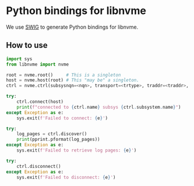 # Python bindings for libnvme

We use [SWIG](http://www.swig.org/) to generate Python bindings for libnvme.

## How to use

```python
import sys
from libnvme import nvme

root = nvme.root()     # This is a singleton
host = nvme.host(root) # This "may be" a singleton.
ctrl = nvme.ctrl(subsysnqn=<nqn>, transport=<trtype>, traddr=<traddr>, trsvcid=<trsvcid>, host_traddr=<traddr or None>, host_iface=<iface or None>)

try:
    ctrl.connect(host)
    print(f"connected to {ctrl.name} subsys {ctrl.subsystem.name}")
except Exception as e:
	sys.exit(f'Failed to connect: {e}')

try:
	log_pages = ctrl.discover()
	print(pprint.pformat(log_pages))
except Exception as e:
	sys.exit(f'Failed to retrieve log pages: {e}')

try:
	ctrl.disconnect()
except Exception as e:
	sys.exit(f'Failed to disconnect: {e}')
```
